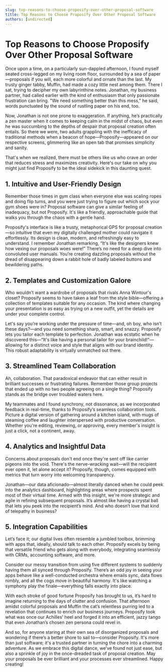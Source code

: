 ```yaml
---
slug: top-reasons-to-choose-proposify-over-other-proposal-software
title: Top Reasons to Choose Proposify Over Other Proposal Software
authors: [undirected]
---
```



# Top Reasons to Choose Proposify Over Other Proposal Software

Once upon a time, on a particularly sun-dappled afternoon, I found myself seated cross-legged on my living room floor, surrounded by a sea of paper—proposals if you will, each more colorful and ornate than the last. My trusty ginger tabby, Muffin, had made a cozy little nest among them. There I sat, trying to decipher my own labyrinthine notes. Jonathan, my business partner, had called earlier with the kind of enthusiasm that only passionate frustration can bring. "We need something better than this mess," he said, words punctuated by the sound of rustling paper on his end, too.

Now, Jonathan is not one prone to exaggeration. If anything, he’s practically a zen master when it comes to keeping calm in the midst of chaos, but even he was succumbing to the depths of despair that proposal creation often entails. So there we were, two adults grappling with the inefficacy of traditional methods when a beacon of hope—Proposify—appeared on our respective screens, glimmering like an open tab that promises simplicity and sanity. 

That's when we realized, there must be others like us who crave an order that reduces stress and maximizes creativity. Here's our take on why you might just find Proposify to be the ideal sidekick in this daunting quest.

## 1. Intuitive and User-Friendly Design

Remember those times in gym class when everyone else was scaling ropes and doing flip turns, and you were just trying to figure out which sock your gym shoes were in? Proposal software can give a similar feeling of inadequacy, but not Proposify. It's like a friendly, approachable guide that walks you through the chaos with a gentle hand.

Proposify's interface is like a trusty, metaphorical GPS for proposal creation—so intuitive that even my digitally challenged mother could navigate it effortlessly. Its design is clean, modern, and refreshingly easy to understand. I remember Jonathan remarking, “It's like the designers knew how vexing our proposals woes were!” There’s no need for a deep dive into convoluted user manuals. You’re creating dazzling proposals without the dread of disappearing down a rabbit hole of badly labeled buttons and bewildering paths.

## 2. Templates and Customization Galore

Who wouldn’t want a wardrobe of proposals that rivals Anna Wintour's closet? Proposify seems to have taken a leaf from the style bible—offering a collection of templates suitable for any occasion. The kind where changing your presentation is as easy as trying on a new outfit, yet the details are under your complete control.

Let's say you’re working under the pressure of time—and, oh boy, who isn’t these days?—and you need something sharp, smart, and snazzy. Proposify lets you tailor each template to perfection. Jonathan was ecstatic when he discovered this—“It's like having a personal tailor for your brainchild!”—allowing for a distinct voice and style that aligns with our brand identity. This robust adaptability is virtually unmatched out there.

## 3. Streamlined Team Collaboration

Ah, collaboration. That paradoxical endeavor that can either result in brilliant successes or frustrating failures. Remember those group projects that ended up with no two people agreeing on a single thing? Proposify stands as the bridge over troubled waters here.

My teammates and I found synchrony, not dissonance, as we incorporated feedback in real-time, thanks to Proposify’s seamless collaboration tools. Picture a digital version of gathering around a kitchen island, with mugs of steaming coffee and laughter interspersed with productive conversation. Whether you're editing, reviewing, or approving, every member's insight is just a click, not a continent, away.

## 4. Analytics and Insightful Data

Concerns about proposals don't end once they're sent off like carrier pigeons into the void. There's the nerve-wracking wait—will the recipient ever open it, let alone accept it? Proposify, though, comes equipped with metrics that turn worry into welcoming transparency.

Jonathan—our data aficionado—almost literally danced when he could peek into the analytics dashboard, highlighting areas where prospects spent most of their virtual time. Armed with this insight, we're more strategic and agile in refining subsequent proposals. It’s almost like having a crystal ball that lets you peek into the recipient’s mind. And who doesn’t love that kind of telepathy in business?

## 5. Integration Capabilities

Let’s face it; our digital lives often resemble a jumbled toolbox, brimming with apps that, ideally, should talk to each other. Proposify excels by being that versatile friend who gets along with everybody, integrating seamlessly with CRMs, accounting software, and more.

Consider our messy transition from using five different systems to suddenly having them all synced through Proposify. There’s an odd joy in seeing your apps behave like a well-conducted orchestra where emails sync, data flows nimbly, and all the cogs move in beautiful harmony. It's like watching a symphony play the finale—everything falls exactly into place.

With each stroke of good fortune Proposify has brought to us, it’s hard to imagine returning to the days of clutter and confusion. That afternoon amidst colorful proposals and Muffin the cat’s relentless purring led to a revelation that continues to enrich our business journeys. Proposify took what was once our Achilles’ heel and forged it into an efficient, jazzy tango that even Jonathan’s chosen zen persona could revel in.

And so, for anyone staring at their own sea of disorganized proposals and wondering if there’s a better shore to sail to—consider Proposify. It's more than just software; it's a trusted partner in turning the chore into a charming adventure. As we embrace this digital dance, we’ve found not just ease, but also a sprinkle of joy in the once-dreaded task of proposal creation. May your proposals be ever brilliant and your processes ever streamlined. Happy creating!